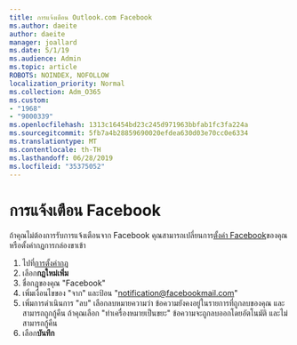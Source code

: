```yaml
---
title: การแจ้งเตือน Outlook.com Facebook
ms.author: daeite
author: daeite
manager: joallard
ms.date: 5/1/19
ms.audience: Admin
ms.topic: article
ROBOTS: NOINDEX, NOFOLLOW
localization_priority: Normal
ms.collection: Adm_O365
ms.custom:
- "1968"
- "9000339"
ms.openlocfilehash: 1313c16454bd23c245d971963bbfab1fc3fa224a
ms.sourcegitcommit: 5fb7a4b28859690020efdea630d03e70cc0e6334
ms.translationtype: MT
ms.contentlocale: th-TH
ms.lasthandoff: 06/28/2019
ms.locfileid: "35375052"
---
```

# <a name="facebook-notifications"></a>การแจ้งเตือน Facebook

ถ้าคุณไม่ต้องการรับการแจ้งเตือนจาก Facebook คุณสามารถเปลี่ยนการ[ตั้งค่า Facebook](https://www.facebook.com/settings?tab=notifications)ของคุณ หรือตั้งค่ากฎการกล่องขาเข้า

1. ไปที่[การตั้งค่ากฎ](https://outlook.live.com/mail/options/mail/rules/inboxRules)
1. เลือก**กฎใหม่เพิ่ม**
1. ชื่อกฎของคุณ "Facebook"
1. เพิ่มเงื่อนไขของ "จาก" และป้อน "notification@facebookmail.com"
1. เพิ่มการดำเนินการ "ลบ" เลือกลบหมายความว่า ข้อความยังคงอยู่ในรายการที่ถูกลบของคุณ และสามารถถูกกู้คืน ถ้าคุณเลือก "ทำเครื่องหมายเป็นขยะ" ข้อความจะถูกลบออกโดยอัตโนมัติ และไม่สามารถกู้คืน
1. เลือก**บันทึก**